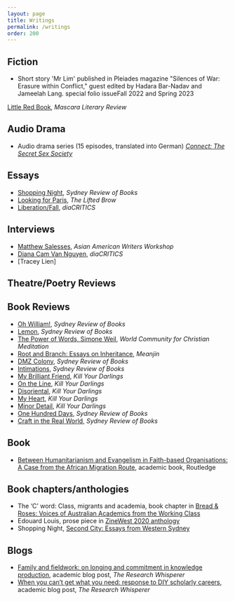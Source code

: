 ```yaml
---
layout: page
title: Writings
permalink: /writings
order: 200
---
```


## Fiction

- Short story 'Mr Lim' published in Pleiades magazine "Silences of War: Erasure within Conflict," guest edited by Hadara Bar-Nadav and Jameelah Lang.  special folio issueFall 2022 and Spring 2023

[Little Red Book](http://mascarareview.com/little-red-book-by-may-ngo/), _Mascara Literary Review_

## Audio Drama

- Audio drama series (15 episodes, translated into German) [_Connect: The Secret Sex Society_](https://podimo.com/de/shows/974c9b3f-b10e-469c-8689-0a8ab487e128)

## Essays

- [Shopping Night](https://sydneyreviewofbooks.com/essay/ngo-shopping-night/), _Sydney Review of Books_
- [Looking for Paris](https://www.theliftedbrow.com/liftedbrow/2018/9/11/looking-for-paris-by-may-ngo), _The Lifted Brow_
- [Liberation/Fall](https://dvan.org/2021/04/liberation-fall/), _diaCRITICS_

## Interviews

- [Matthew Salesses](https://aawwradio.libsyn.com/matthew-salesses-interviewed-by-may-ngo), _Asian American Writers Workshop_
- [Diana Cam Van Nguyen](https://dvan.org/2022/04/diana-cam-van-nguyen-interview/), _diaCRITICS_
- [Tracey Lien]

## Theatre/Poetry Reviews
 
## Book Reviews

- [Oh William!](https://sydneyreviewofbooks.com/review/strout-oh-william/), _Sydney Review of Books_
- [Lemon](https://sydneyreviewofbooks.com/review/lemon-kwon-yeo-sun/), _Sydney Review of Books_
- [The Power of Words, Simone Weil](https://wccm.org/book-reviews/the-power-of-words-simone-weil/), _World Community for Christian Meditation_
- [Root and Branch: Essays on Inheritance](https://meanjin.com.au/review/gurbet-cekmek-being-diaspora-is-a-wound/), _Meanjin_
- [DMZ Colony](https://sydneyreviewofbooks.com/review/don-mee-choi-dmz-colony/), _Sydney Review of Books_
- [Intimations](https://sydneyreviewofbooks.com/review/zadie-smith-intimations/), _Sydney Review of Books_
- [My Brilliant Friend](https://www.killyourdarlings.com.au/article/my-brilliant-friend-and-i/), _Kill Your Darlings_
- [On the Line](https://www.killyourdarlings.com.au/article/lives-on-the-line/), _Kill Your Darlings_
- [Disoriental](https://www.killyourdarlings.com.au/article/disoriental-and-the-dichotomies-of-diaspora/), _Kill Your Darlings_
- [My Heart](https://www.killyourdarlings.com.au/article/the-complicated-grief-of-a-writer-in-exile/), _Kill Your Darlings_
- [Minor Detail](https://www.killyourdarlings.com.au/article/minor-detail-asks-if-language-can-ever-truly-bear-witness/), _Kill Your Darlings_
- [One Hundred Days](https://sydneyreviewofbooks.com/review/pung-one-hundred-days/), _Sydney Review of Books_
- [Craft in the Real World](https://sydneyreviewofbooks.com/review/salesses-craft-in-the-real-world/), _Sydney Review of Books_




## Book

- [Between Humanitarianism and Evangelism in Faith-based Organisations: A Case from the African Migration Route](https://www.routledge.com/Between-Humanitarianism-and-Evangelism-in-Faith-based-Organisations-A/Ngo/p/book/9781138674172), academic book, Routledge


## Book chapters/anthologies

- The ‘C’ word: Class, migrants and academia, book chapter in [Bread &amp; Roses: Voices of Australian Academics from the Working Class](https://www.springer.com/gp/book/9789463001274)
- Edouard Louis, prose piece in [ZineWest 2020 anthology](https://nwg-inc.com/word/?p=4114)
- Shopping Night, [Second City: Essays from Western Sydney](https://giramondopublishing.com/books/second-city-essays-from-western-sydney/)

## Blogs

- [Family and fieldwork: on longing and commitment in knowledge production](https://researchwhisperer.org/2018/05/01/family-and-fieldwork-on-longing-and-commitment-in-knowledge-production/), academic blog post, _The Research Whisperer_
- [When you can’t get what you need: response to DIY scholarly careers](https://theresearchwhisperer.wordpress.com/2015/09/15/response-to-diy-scholarly-careers/#more-3910), academic blog post, _The Research Whisperer_


